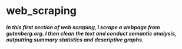 # web_scraping

##### In this first section of web scraping, I scrape a webpage from gutenberg.org. I then clean the text and conduct semantic analysis, outputting summary statistics and descriptive graphs.
